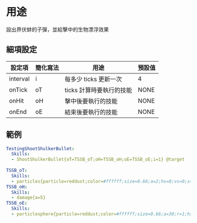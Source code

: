用途
================================

設出界伏蚌的子彈，並給擊中的生物漂浮效果

細項設定
----------

| 設定項 | 簡化寫法 | 用途 | 預設值 |
|-----------|---------|----------------------------------------------|---------------|
| interval  | i   | 每多少 ticks 更新一次 | 4 |
| onTick| oT  | ticks 計算時要執行的技能  | NONE  |
| onHit | oH  | 擊中後要執行的技能 | NONE |
| onEnd | oE  | 結束後要執行的技能   | NONE  |


範例
--------

```yml
TestingShootShulkerBullet:
  Skills:
  - ShootShulkerBullet{oT=TSSB_oT;oH=TSSB_oH;oE=TSSB_oE;i=1} @target
  
TSSB_oT:
  Skills:
  - particles{particle=reddust;color=#ffffff;size=0.66;a=2;hs=0;vs=0;s=0;y=0} @origin
TSSB_oH:
  Skills:
  - damage{a=5}
TSSB_oE:
  Skills:
  - particlesphere{particle=reddust;color=#ffffff;size=0.66;a=30;r=1;hs=0;vs=0;s=0;y=0} @origin
```